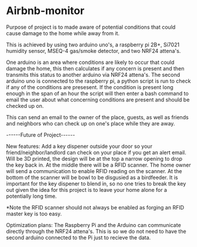 # Airbnb-monitor
Purpose of project is to made aware of potential conditions that could cause damage to the home while away from it.

This is achieved by using two arduino uno's, a raspberry pi 2B+, Si7021 humidity sensor, MSEQ-4 gas/smoke detector,
and two NRF24 attena's.

One arduino is an area where conditions are likely to occur that could damage the home, 
this then calculates if any concern is present and then transmits this status to another arduino via NRF24 attena's.
The second arduino uno is connected to the raspberry pi, a python script is run to check if any of the conditions are presesent.
If the condition is present long enough in the span of an hour the script will then enter a bash command to email the user about
what concerning conditions are present and should be checked up on.

This can send an email to the owner of the place, guests, as well as friends and neighbors who can check up on one's place
while they are away. 

------Future of Project------

New features:
Add a key dispener outside your door so your friend/neighbor/landlord can check on your place if you get an alert email. 
Will be 3D printed, the design will be at the top a narrow opening to drop the key back in. 
At the middle there will be a RFID scanner. The home owner will send a communication to enable RFID reading on the scanner.
At the bottom of the scanner will be bowl to be disgusied as a birdfeeder. It is important for the key dispener to blend in,
so no one tries to break the key out given the idea for this project is to leave your home alone for a potentially long time.

*Note the RFID scanner should not always be enabled as forging an RFID master key is too easy. 


Optimization plans:
The Raspberry Pi and the Arduino can communicate directly through the NRF24 attena's. This is so we do not need to have the
second arduino connected to the Pi just to recieve the data.
